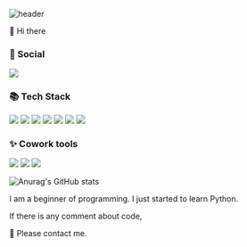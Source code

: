 ![header](https://capsule-render.vercel.app/api?type=waving&color=gradient&height=200&section=header&text=&fontSize=90)

👋 Hi there

### 💌 Social
<a href="https://www.instagram.com/junsik_ky/" target="_blank"><img src="https://img.shields.io/badge/instagram-E4405F?style=flat&logo=instagram&logoColor=white"></a>

### 📚 Tech Stack
<span><img src="https://img.shields.io/badge/Python-3776AB?style=flat&logo=Python&logoColor=white"></span>
<span><img src="https://img.shields.io/badge/HTML5-E34F26?style=flat&logo=HTML5&logoColor=white"></span>
<span><img src="https://img.shields.io/badge/CSS3-1572B6?style=flat&logo=CSS3&logoColor=white"></span>
<span><img src="https://img.shields.io/badge/JavaScript-5b5c5c?style=flat&logo=JavaScript&logoColor=F7DF1E"></span>
<span><img src="https://img.shields.io/badge/Vue.js-f9f9f9?style=flat&logo=Vue.js&logoColor=4FC08D"></span>
<span><img src="https://img.shields.io/badge/Vuetify-1867C0?style=flat&logo=Vuetify&logoColor=white"></span>
<span><img src="https://img.shields.io/badge/Django-092E20?style=flat&logo=Django&logoColor=white"></span>

### ✨ Cowork tools
<span><img src="https://img.shields.io/badge/GitHub-181717?style=flat&logo=GitHub&logoColor=white"></span>
<span><img src="https://img.shields.io/badge/GitLab-FC6D26?style=flat&logo=GitLab&logoColor=white"></span>
<span><img src="https://img.shields.io/badge/Notion-white?style=flat&logo=Notion&logoColor=000000"></span>




![Anurag's GitHub stats](https://github-readme-stats.vercel.app/api?username=junsikhhh&show_icons=true&theme=monokai)

I am a beginner of programming.
I just started to learn Python.

If there is any comment about code,

🙏 Please contact me.
